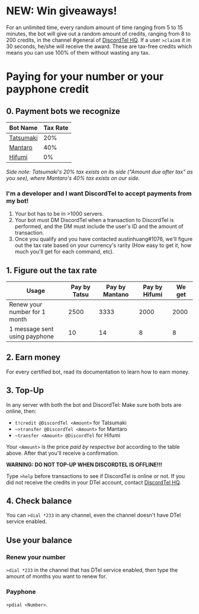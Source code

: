 # NEW: Win giveaways!
For an unlimited time, every random amount of time ranging from 5 to 15 minutes, the bot will give out a random amount of credits, ranging from 8 to 200 credits, in the channel #general of [DiscordTel HQ](https://discord.gg/RN7pxrB). If a user `>claim`s it in 30 seconds, he/she will receive the award. These are tax-free credits which means you can use 100% of them without wasting any tax.

# Paying for your number or your payphone credit

## 0. Payment bots we recognize

| Bot Name                                         | Tax Rate |
|--------------------------------------------------|----------|
| [Tatsumaki](http://tatsumaki.xyz)                | 20%      |
| [Mantaro](https://github.com/Mantaro/MantaroBot) | 40%      |
| [Hifumi](http://hifumibot.xyz/)                  | 0%       |

*Side note: Tatsumaki's 20% tax exists on its side ("Amount due after tax" as you see), where Mantaro's 40% tax exists on our side.*

### I'm a developer and I want DiscordTel to accept payments from my bot!
1. Your bot has to be in >1000 servers.
2. Your bot must DM DiscordTel when a transaction to DiscordTel is performed, and the DM must include the user's ID and the amount of transaction.
3. Once you qualify and you have contacted austinhuang#1076, we'll figure out the tax rate based on your currency's rarity (How easy to get it, how much you'll get for each command, etc).

## 1. Figure out the tax rate

| Usage                         | Pay by Tatsu | Pay by Mantano | Pay by Hifumi | We get |
|-------------------------------|--------------|----------------|---------------|--------|
| Renew your number for 1 month | 2500         | 3333           | 2000          | 2000   |
| 1 message sent using payphone | 10           | 14             | 8             | 8      |

## 2. Earn money

For every certified bot, read its documentation to learn how to earn money.

## 3. Top-Up
In any server with both the bot and DiscordTel: Make sure both bots are online, then:

* `t!credit @DiscordTel <Amount>` for Tatsumaki
* `~>transfer @DiscordTel <Amount>` for Mantaro
* `~transfer <Amount> @DiscordTel` for Hifumi

Your `<Amount>` is the price *paid by respective bot* according to the table above. After that you'll receive a confirmation.

**WARNING: DO NOT TOP-UP WHEN DISCORDTEL IS OFFLINE!!!**

Type `>help` before transactions to see if DiscordTel is online or not. If you did not receive the credits in your DTel account, contact [DiscordTel HQ](https://discord.gg/RN7pxrB).

## 4. Check balance
You can `>dial *233` in any channel, even the channel doesn't have DTel service enabled.

## Use your balance
### Renew your number
`>dial *233` in the channel that has DTel service enabled, then type the amount of months you want to renew for.

### Payphone
`>pdial <Number>`.
